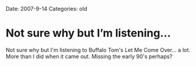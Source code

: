 Date: 2007-9-14
Categories: old

# Not sure why but I’m listening…

Not sure why but I'm listening to Buffalo Tom's Let Me Come Over... a lot. More than I did when it came out. Missing the early 90's perhaps?
